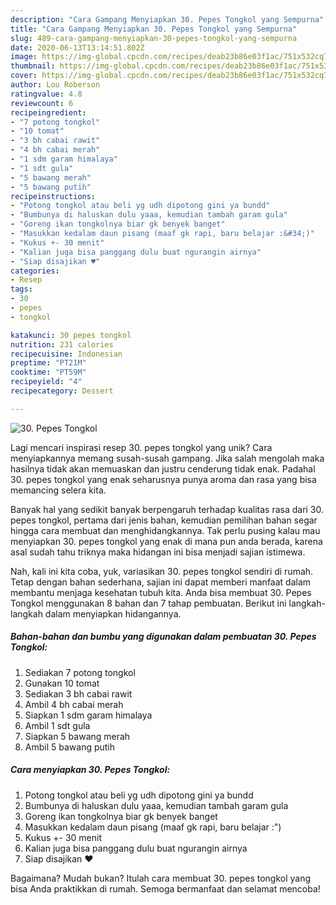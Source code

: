 ```yaml
---
description: "Cara Gampang Menyiapkan 30. Pepes Tongkol yang Sempurna"
title: "Cara Gampang Menyiapkan 30. Pepes Tongkol yang Sempurna"
slug: 489-cara-gampang-menyiapkan-30-pepes-tongkol-yang-sempurna
date: 2020-06-13T13:14:51.802Z
image: https://img-global.cpcdn.com/recipes/deab23b86e03f1ac/751x532cq70/30-pepes-tongkol-foto-resep-utama.jpg
thumbnail: https://img-global.cpcdn.com/recipes/deab23b86e03f1ac/751x532cq70/30-pepes-tongkol-foto-resep-utama.jpg
cover: https://img-global.cpcdn.com/recipes/deab23b86e03f1ac/751x532cq70/30-pepes-tongkol-foto-resep-utama.jpg
author: Lou Roberson
ratingvalue: 4.8
reviewcount: 6
recipeingredient:
- "7 potong tongkol"
- "10 tomat"
- "3 bh cabai rawit"
- "4 bh cabai merah"
- "1 sdm garam himalaya"
- "1 sdt gula"
- "5 bawang merah"
- "5 bawang putih"
recipeinstructions:
- "Potong tongkol atau beli yg udh dipotong gini ya bundd"
- "Bumbunya di haluskan dulu yaaa, kemudian tambah garam gula"
- "Goreng ikan tongkolnya biar gk benyek banget"
- "Masukkan kedalam daun pisang (maaf gk rapi, baru belajar :&#34;)"
- "Kukus +- 30 menit"
- "Kalian juga bisa panggang dulu buat ngurangin airnya"
- "Siap disajikan ♥️"
categories:
- Resep
tags:
- 30
- pepes
- tongkol

katakunci: 30 pepes tongkol 
nutrition: 231 calories
recipecuisine: Indonesian
preptime: "PT21M"
cooktime: "PT59M"
recipeyield: "4"
recipecategory: Dessert

---
```



![30. Pepes Tongkol](https://img-global.cpcdn.com/recipes/deab23b86e03f1ac/751x532cq70/30-pepes-tongkol-foto-resep-utama.jpg)

Lagi mencari inspirasi resep 30. pepes tongkol yang unik? Cara menyiapkannya memang susah-susah gampang. Jika salah mengolah maka hasilnya tidak akan memuaskan dan justru cenderung tidak enak. Padahal 30. pepes tongkol yang enak seharusnya punya aroma dan rasa yang bisa memancing selera kita.



Banyak hal yang sedikit banyak berpengaruh terhadap kualitas rasa dari 30. pepes tongkol, pertama dari jenis bahan, kemudian pemilihan bahan segar hingga cara membuat dan menghidangkannya. Tak perlu pusing kalau mau menyiapkan 30. pepes tongkol yang enak di mana pun anda berada, karena asal sudah tahu triknya maka hidangan ini bisa menjadi sajian istimewa.


Nah, kali ini kita coba, yuk, variasikan 30. pepes tongkol sendiri di rumah. Tetap dengan bahan sederhana, sajian ini dapat memberi manfaat dalam membantu menjaga kesehatan tubuh kita. Anda bisa membuat 30. Pepes Tongkol menggunakan 8 bahan dan 7 tahap pembuatan. Berikut ini langkah-langkah dalam menyiapkan hidangannya.

<!--inarticleads1-->

##### Bahan-bahan dan bumbu yang digunakan dalam pembuatan 30. Pepes Tongkol:

1. Sediakan 7 potong tongkol
1. Gunakan 10 tomat
1. Sediakan 3 bh cabai rawit
1. Ambil 4 bh cabai merah
1. Siapkan 1 sdm garam himalaya
1. Ambil 1 sdt gula
1. Siapkan 5 bawang merah
1. Ambil 5 bawang putih




<!--inarticleads2-->

##### Cara menyiapkan 30. Pepes Tongkol:

1. Potong tongkol atau beli yg udh dipotong gini ya bundd
1. Bumbunya di haluskan dulu yaaa, kemudian tambah garam gula
1. Goreng ikan tongkolnya biar gk benyek banget
1. Masukkan kedalam daun pisang (maaf gk rapi, baru belajar :&#34;)
1. Kukus +- 30 menit
1. Kalian juga bisa panggang dulu buat ngurangin airnya
1. Siap disajikan ♥️




Bagaimana? Mudah bukan? Itulah cara membuat 30. pepes tongkol yang bisa Anda praktikkan di rumah. Semoga bermanfaat dan selamat mencoba!
